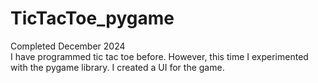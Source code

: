 <h1>TicTacToe_pygame</h1>
<p>Completed December 2024<br>
I have programmed tic tac toe before. However, this time I experimented with the pygame library. I created a UI for the game.</p>
